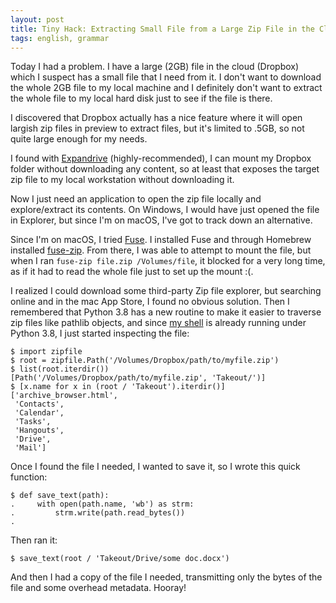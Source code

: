 ```yaml
---
layout: post
title: Tiny Hack: Extracting Small File from a Large Zip File in the Cloud
tags: english, grammar
---
```


Today I had a problem. I have a large (2GB) file in the cloud (Dropbox) which I suspect has a small file that I need from it. I don't want to download the whole 2GB file to my local machine and I definitely don't want to extract the whole file to my local hard disk just to see if the file is there.

I discovered that Dropbox actually has a nice feature where it will open largish zip files in preview to extract files, but it's limited to .5GB, so not quite large enough for my needs.

I found with [Expandrive](https://www.expandrive.com/) (highly-recommended), I can mount my Dropbox folder without downloading any content, so at least that exposes the target zip file to my local workstation without downloading it.

Now I just need an application to open the zip file locally and explore/extract its contents. On Windows, I would have just opened the file in Explorer, but since I'm on macOS, I've got to track down an alternative.

Since I'm on macOS, I tried [Fuse](https://osxfuse.github.io/). I installed Fuse and through Homebrew installed [fuse-zip](https://bitbucket.org/agalanin/fuse-zip/wiki/Home). From there, I was able to attempt to mount the file, but when I ran `fuse-zip file.zip /Volumes/file`, it blocked for a very long time, as if it had to read the whole file just to set up the mount :(.

I realized I could download some third-party Zip file explorer, but searching online and in the mac App Store, I found no obvious solution. Then I remembered that Python 3.8 has a new routine to make it easier to traverse zip files like pathlib objects, and since [my shell](https://xon.sh/) is already running under Python 3.8, I just started inspecting the file:

```
$ import zipfile
$ root = zipfile.Path('/Volumes/Dropbox/path/to/myfile.zip')
$ list(root.iterdir())
[Path('/Volumes/Dropbox/path/to/myfile.zip', 'Takeout/')]
$ [x.name for x in (root / 'Takeout').iterdir()]
['archive_browser.html',
 'Contacts',
 'Calendar',
 'Tasks',
 'Hangouts',
 'Drive',
 'Mail']
```

Once I found the file I needed, I wanted to save it, so I wrote this quick function:

```
$ def save_text(path):
.     with open(path.name, 'wb') as strm:
.         strm.write(path.read_bytes())
.
```

Then ran it:

```
$ save_text(root / 'Takeout/Drive/some doc.docx')
```

And then I had a copy of the file I needed, transmitting only the bytes of the file and some overhead metadata. Hooray!
